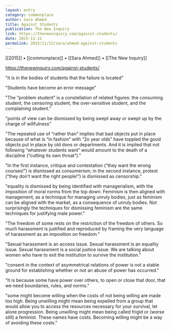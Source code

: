 ```yaml
---
layout: entry
category: commonplace
author: Sara Ahmed
title: Against Students
publication: The New Inquiry
link: https://thenewinquiry.com/against-students/
date: 2015-11-12
permalink: 2015/11/12/sara/ahmed-against-students
---
```


[[2015]] • [[commonplace]] • [[Sara Ahmed]] • [[The New Inquiry]]

https://thenewinquiry.com/against-students/

"it is in the bodies of students that the failure is located"
 
"Students have become an error message"

"The “problem student” is a constellation of related figures: the consuming student, the censoring student, the over-sensitive student, and the complaining student."
 
"points of view can be dismissed by being swept away or swept up by the charge of willfulness"

"The repeated use of “rather than” implies that bad objects put in place because of what is “in fashion” with “2o year olds” have toppled the good objects put in place by old dons or departments. And it is implied that not following “whatever students want” would amount to the death of a discipline (“cutting its own throat”)."

"In the first instance, critique and contestation (“they want the wrong courses!”) is dismissed as consumerism; in the second instance, protest (“they don’t want the right people!”) is dismissed as censorship."

"equality is dismissed by being identified with managerialism, with the imposition of moral norms from the top down. Feminism is then aligned with management, as a technique for managing unruly bodies, just as feminism can be aligned with the market, as a consequence of unruly bodies. Not surprisingly the techniques for dismissing feminism are the same techniques for justifying male power."

"The freedom of some rests on the restriction of the freedom of others. So much harassment is justified and reproduced by framing the very language of harassment as an imposition on freedom."
 
"Sexual harassment is an access issue. Sexual harassment is an equality issue. Sexual harassment is a social justice issue. We are talking about women who have to exit the institution to survive the institution."

"consent in the context of asymmetrical relations of power is not a stable ground for establishing whether or not an abuse of power has occurred."

"It is because some have power over others, to open or close that door, that we need boundaries, rules, and norms."

"some might become willing when the costs of not being willing are made too high. Being unwilling might mean being expelled from a group that would allow you to access the resources necessary for your survival, let alone progression. Being unwilling might mean being called frigid or (worse still) a feminist. These names have costs. Becoming willing might be a way of avoiding these costs."

